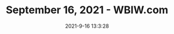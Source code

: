 ---
"title": "September 16, 2021 - WBIW.com"
"date": "2021-9-16 13:3:28"
"feed_name": "GOOGLENEWSINDUSTRIAL"
"feed_website": "https://news.google.com/search?q=industrial%2Bincident&hl=en-US&gl=US&ceid=US:en"
"feed_rss": "https://news.google.com/rss/search?q=industrial%2Bincident&hl=en-US&gl=US&ceid=US:en"
"link": "http://www.wbiw.com/2021/09/16/september-16-2021/"
"file": "_posts/2021-1-1-e965219ca6925d4bef3ecbf0f5aa61f82d35e4bd.md"
"accident": "0"
"drilling": "0"
---